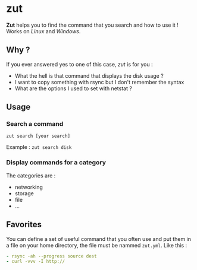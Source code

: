 # zut

**Zut** helps you to find the command that you search and how to use it ! Works on *Linux* and *Windows*.

## Why ?

If you ever answered yes to one of this case, *zut* is for you :

 - What the hell is that command that displays the disk usage ?
 - I want to copy something with rsync but I don't remember the syntax
 - What are the options I used to set with netstat ?

## Usage

### Search a command

`zut search [your search]`

Example : `zut search disk`

### Display commands for a category

The categories are :

 - networking
 - storage
 - file
 - ...

## Favorites

You can define a set of useful command that you often use and put them in a file on your home directory, the file must be nammed `zut.yml`. Like this :

```yml
- rsync -ah --progress source dest
- curl -vvv -I http://
```